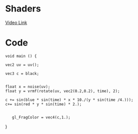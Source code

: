 # Shaders

[Video Link](https://youtu.be/bp3CmpvxUL8)

# Code

    void main () {
    
    vec2 uv = uv();
    
    vec3 c = black;
    
    
    float x = noise(uv);
    float y = vrmf(rotate(uv, vec2(0.2,0.2), time), 2);
    
    c += sin(blue * sin(time) * x * 10./(y * sin(time /4.)));
    c+= sin(red * y * sin(time) * 2.);
    
    
       gl_FragColor = vec4(c,1.);
}
